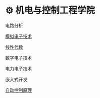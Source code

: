 # :gear: 机电与控制工程学院

电路分析

[模拟电子技术](./模拟电子技术.md)

[线性代数](./线性代数.md)

数字电子技术

电力电子技术

嵌入式开发

[自动控制原理](./自动控制原理.md)


